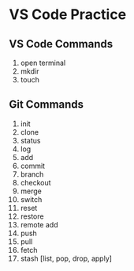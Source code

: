 # VS Code Practice

## VS Code Commands

1. open terminal
2. mkdir
3. touch

## Git Commands

1. init
2. clone
3. status
4. log
5. add
6. commit
7. branch
8. checkout
9. merge
10. switch
11. reset
12. restore
13. remote add
14. push
15. pull
16. fetch
17. stash [list, pop, drop, apply]

